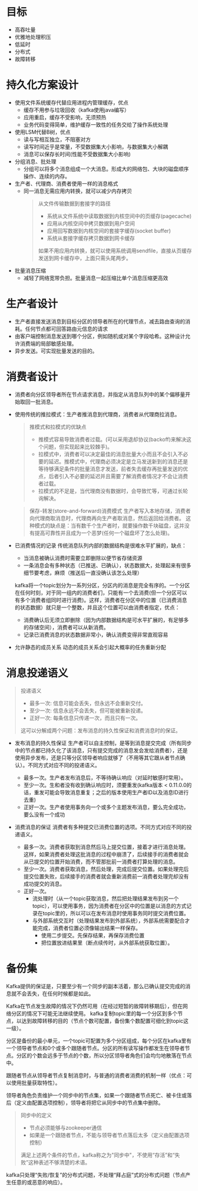 # 目标
- 高吞吐量
- 优雅地处理积压
- 低延时
- 分布式
- 故障转移

# 持久化方案设计
- 使用文件系统缓存代替应用进程内管理缓存，优点
	- 缓存不用参与垃圾回收（kafka使用java编写）
	- 应用重启，缓存不受影响，无须预热
	- 业务代码变得简单，维护缓存一致性的任务交给了操作系统处理
- 使用LSM代替B树，优点
	- 读与写相互独立，不阻塞对方
	- 读写时间近乎是常量，不受数据集大小影响，与数据集大小解耦
	- 消息可以保存长时间(性能不受数据集大小影响)
- 分组消息、批处理
	- 分组可以将多个消息组成一个大消息。形成大的网络包、大块的磁盘顺序操作、连续的内存。
- 生产者、代理商、消费者使用一样的消息格式
	- 同一消息无需应用内转换，就可以减少内存拷贝
		> 从文件传输数据到套接字的路径
		> - 系统从文件系统中读取数据到内核空间中的页缓存(pagecache)
		> - 应用从内核空间中拷贝数据到用户空间
		> - 应用回写数据到内核空间的套接字缓存(socket buffer)
		> - 系统从套接字缓存拷贝数据到网卡缓存
		> 
		> 如果不用应用内转换，就可以使用系统调用sendfile，直接从页缓存发送到网卡缓存中，上面只需头尾两步。
- 批量消息压缩
	- 减轻了网络宽带负担。批量消息一起压缩比单个消息压缩更高效

# 生产者设计
- 生产者直接发送消息到目标分区的领导者所在的代理节点，减去路由查询的消耗。任何节点都可回答路由元信息的请求
- 由客户端控制消息发送到哪个分区，例如随机或对某个字段哈希。这种设计允许消费端的局部敏感处理。
- 异步发送。可实现批量发送的目的。

# 消费者设计
- 消费者向分区领导者所在节点请求消息，并指定从消息队列中的某个偏移量开始取回一批消息。
- 使用传统的推拉模式：生产者推消息到代理商，消费者从代理商拉消息。
	> 推模式和拉模式的优缺点
	> - 推模式容易导致消费者过载。(可以采用退却协议(backoff)来解决这个问题，但实现起来比较棘手)。 
	> - 拉模式中，消费者可以决定最佳的消息批量大小而且不会引入不必要的延迟。推模式中，代理商必须决定是立马发送新到的消息还是等待够满足条件的批量消息才发送，前者失去缓存再批量发送的优点，后者引入不必要的延迟并且需要了解消费者情况才不会让消费者过载。
	> - 拉模式的不足是，当代理商没有数据时，会导致忙等，可通过长轮询解决。


	> 保存-转发(store-and-forward)消费模式
	> 生产者写入本地存储，消费者向代理商取消息时，代理商再向生产者取消息，然后返回给消费者。
	> 这种模式的缺点是：当有数千个生产者时，就要操作数千块磁盘，这并没有提高可靠性并且成为一个恶梦(任何一个磁盘坏了怎么处理)。

- 已消费情况的记录
	传统消息队列内部的数据结构是很难水平扩展的，缺点：
	- 当消息被确认消费时需要立即删除以便节省存储资源
	- 一条消息会有多种状态（已推送、已确认），状态数据大，处理起来有很多细节要考虑，麻烦（推送后一直没确认该怎么处理）
	
	kafka将一个topic划分为一系列分区，分区内的消息是完全有序的。一个分区在任何时刻，对于同一组内的消费者们，只能有一个去消费(但一个分区可以有多个消费者组同时进行消费)。这样，消费者在分区中的位置（已消费消息的状态数据）就只是一个整数，并且这个位置可以由消费者指定，优点：
	- 消费确认后无须立即删除（因为内部数据结构是可水平扩展的，有足够多的存储空间），消费者可以从新消费。
	- 记录已消费消息的状态数据非常小，确认消费变得非常直观容易

- 允许静态的成员关系
	动态的成员关系会引起大概率的任务重新分配
	
# 消息投递语义
> 投递语义
> - 最多一次: 信息可能会丢失，但永远不会重新交付。
> - 至少一次: 信息永远不会丢失，但可能被重新投递。
> - 正好一次: 每条信息只传递一次，而且只有一次。
>
> 这可以分解成两个问题：发布消息的持久性保证和消费消息时的保证。

- 发布消息的持久性保证
	生产者可以自主控制，是等到消息提交完成（所有同步中的节点都已持久化了该消息，只有提交完成的消息发会发给消费者），还是使用异步发布，还是只等分区领导者响应就够了（不用等其它跟从者节点确认）。不同方式对应不同的投递语义。
	- 最多一次。生产者发布消息后，不等待确认响应（对延时敏感时常用）。
	- 至少一次。生和者没有收到确认响应时，须要重发(kafka版本 < 0.11.0.0的话，重发可能会导致消息重复；之后的版本使用生产者ID以及消息ID进行去重)
	- 正好一次。生产者使用事务向一个或多个主题发布消息，要么完全成功，要么没有一个成功

- 消费消息的保证
	消费者有多种提交已消费位置的选项。不同方式对应不同的投递语义。
	- 最多一次。消费者获取到消息然后马上提交位置，接着才进行消息处理。这样，如果消费者处理这批消息的过程中崩溃了，后续接手的消费者就会从已提交的位置开始消费，而不管那批前一消费者打算处理的消息。
	- 至少一次。消费者获取消息，然后处理，完成后提交位置。如果处理完后提交位置失败，后续接手的消费者就会重新消费前一消费者处理完却没有成功提交的消息。
	- 正好一次。
		- 流处理时（从一个topic获取消息，然后把处理结果发布到另一个topic），可以使用事务，因为消费者在分区中的位置是以消息的方式记录在topic里的，所以可以在发布消息时使用事务同时提交消费位置。
		- 与外部系统交互时（处理结果发布到外部系统），外部系统需要配合才能完成，消费者位置必须像输出结果一样保存。
			- 使用二步提交。先保存结果，再保存消费位置
			- 把位置放进结果里（断点续传时，从外部系统获取位置）。

# 备份集
Kafka提供的保证是，只要至少有一个同步的副本活着，那么已确认提交完成的消息就不会丢失，在任何时候都是如此。

Kafka在节点发生故障的情况下仍然可用（在经过短暂的故障转移期后），但在网络分区的情况下可能无法继续使用。
kafka复制topic里的每一个分区到多个节点，以达到故障转移的目的（节点个数可配置，备份集个数配置可细化到topic这一级）。

分区是备份的最小单元，一个topic可配置为多个分区组成，每个分区在kafka里有一个领导者节点和0个或多个跟随者节点。分区的所有读写操作都发生在领导者节点。分区的个数会远多于节点的个数，所以分区领导者角色们会均匀地散落在节点中。

跟随者节点从领导者节点复制消息时，与普通的消费者消费的机制一样（优点：可以使用批量获取特性）。

领导者角色负责维护一个同步中的节点集，如果一个跟随者节点死亡、被卡住或落后（定义由配置选项控制），领导者将把它从同步中的节点集中删除。
> 同步中的定义
> - 节点必须能够与zookeeper通信
> - 如果是一个跟随者节点，不能与领导者节点落后太多（定义由配置选项控制）
> 
> 满足上述两个条件的节点，kafka称之为"同步中"，不使用“存活”和“失败”这种表述不够清楚的术语。

kafka只处理“失败/恢复”的分布式问题，不处理“拜占庭”式的分布式问题（节点产生任意的或恶意的响应）。